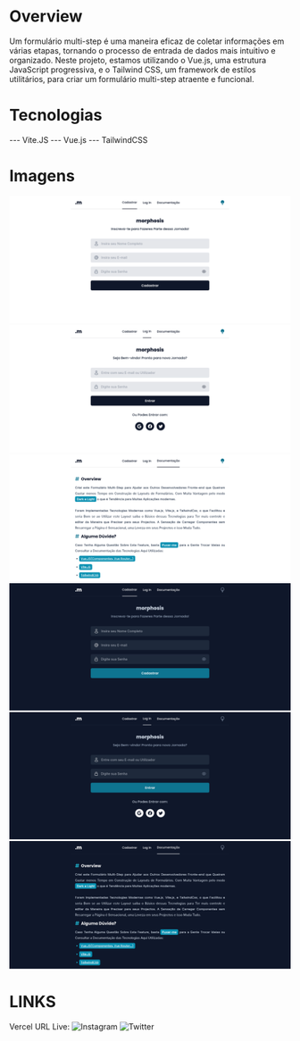 # Overview

Um formulário multi-step é uma maneira eficaz de coletar informações em várias etapas, tornando o processo de entrada de dados mais intuitivo e organizado. Neste projeto, estamos utilizando o Vue.js, uma estrutura JavaScript progressiva, e o Tailwind CSS, um framework de estilos utilitários, para criar um formulário multi-step atraente e funcional.

# Tecnologias

--- Vite.JS
--- Vue.js
--- TailwindCSS

# Imagens

![screen1](./public/images/screen1.png)
![screen2](./public/images/screen2.png)
![screen3](./public/images/screen3.png)
![screen4](./public/images/screen4.png)
![screen5](./public/images/screen5.png)
![screen6](./public/images/screen6.png)

# LINKS

Vercel URL Live:
![Instagram](https://www.instagram.com/mariosalembe22)
![Twitter](https://twitter.com/MarioSalembe010)
